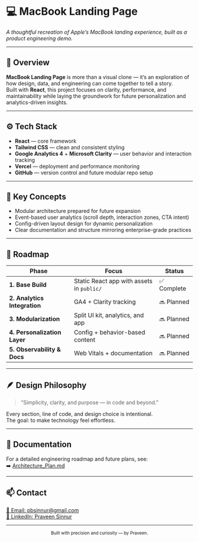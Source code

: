 # 💻 MacBook Landing Page

_A thoughtful recreation of Apple’s MacBook landing experience, built as a product engineering demo._

---

## 🧠 Overview

**MacBook Landing Page** is more than a visual clone — it’s an exploration of how design, data, and engineering can come together to tell a story.  
Built with **React**, this project focuses on clarity, performance, and maintainability while laying the groundwork for future personalization and analytics-driven insights.

---

## ⚙️ Tech Stack

- **React** — core framework
- **Tailwind CSS** — clean and consistent styling
- **Google Analytics 4** + **Microsoft Clarity** — user behavior and interaction tracking
- **Vercel** — deployment and performance monitoring
- **GitHub** — version control and future modular repo setup

---

## 🧩 Key Concepts

- Modular architecture prepared for future expansion
- Event-based user analytics (scroll depth, interaction zones, CTA intent)
- Config-driven layout design for dynamic personalization
- Clear documentation and structure mirroring enterprise-grade practices

---

## 🧭 Roadmap

| Phase                        | Focus                                     | Status      |
| ---------------------------- | ----------------------------------------- | ----------- |
| **1. Base Build**            | Static React app with assets in `public/` | ✅ Complete |
| **2. Analytics Integration** | GA4 + Clarity tracking                    | 🔜 Planned  |
| **3. Modularization**        | Split UI kit, analytics, and app          | 🔜 Planned  |
| **4. Personalization Layer** | Config + behavior-based content           | 🔜 Planned  |
| **5. Observability & Docs**  | Web Vitals + documentation                | 🔜 Planned  |

---

## 🪶 Design Philosophy

> “Simplicity, clarity, and purpose — in code and beyond.”

Every section, line of code, and design choice is intentional.  
The goal: to make technology feel effortless.

---

## 📘 Documentation

For a detailed engineering roadmap and future plans, see:  
➡️ [Architecture_Plan.md](./Architecture_Plan.md)

---

## 📫 Contact

<a href="mailto:pbsinnur@gmail.com?subject=Let's%20Get%20In%20Touch" target="_blank">
  📧 Email: pbsinnur@gmail.com
</a>  
<br>
<a href="https://www.linkedin.com/in/praveen-sinnur/" target="_blank">
  💼 LinkedIn: Praveen Sinnur
</a>

---

<p align="center">
  <sub>Built with precision and curiosity — by Praveen.</sub>
</p>
